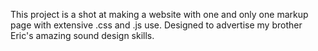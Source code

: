 This project is a shot at making a website with one and only one markup page with extensive .css and .js use. Designed to advertise my brother Eric's amazing sound design skills.
